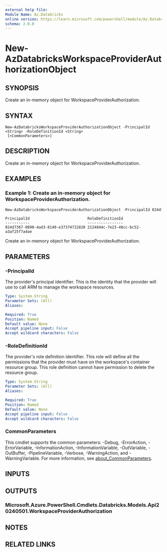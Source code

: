 ```yaml
---
external help file:
Module Name: Az.Databricks
online version: https://learn.microsoft.com/powershell/module/Az.Databricks/new-AzDatabricksWorkspaceProviderAuthorizationObject
schema: 2.0.0
---
```


# New-AzDatabricksWorkspaceProviderAuthorizationObject

## SYNOPSIS
Create an in-memory object for WorkspaceProviderAuthorization.

## SYNTAX

```
New-AzDatabricksWorkspaceProviderAuthorizationObject -PrincipalId <String> -RoleDefinitionId <String>
 [<CommonParameters>]
```

## DESCRIPTION
Create an in-memory object for WorkspaceProviderAuthorization.

## EXAMPLES

### Example 1: Create an in-memory object for WorkspaceProviderAuthorization.
```powershell
New-AzDatabricksWorkspaceProviderAuthorizationObject -PrincipalId 024d7367-0890-4ad3-8140-e37374722820 -RoleDefinitionId 2124844c-7e23-48cc-bc52-a3af25f7a4ae
```

```output
PrincipalId                          RoleDefinitionId
-----------                          ----------------
024d7367-0890-4ad3-8140-e37374722820 2124844c-7e23-48cc-bc52-a3af25f7a4ae
```

Create an in-memory object for WorkspaceProviderAuthorization.

## PARAMETERS

### -PrincipalId
The provider's principal identifier.
This is the identity that the provider will use to call ARM to manage the workspace resources.

```yaml
Type: System.String
Parameter Sets: (All)
Aliases:

Required: True
Position: Named
Default value: None
Accept pipeline input: False
Accept wildcard characters: False
```

### -RoleDefinitionId
The provider's role definition identifier.
This role will define all the permissions that the provider must have on the workspace's container resource group.
This role definition cannot have permission to delete the resource group.

```yaml
Type: System.String
Parameter Sets: (All)
Aliases:

Required: True
Position: Named
Default value: None
Accept pipeline input: False
Accept wildcard characters: False
```

### CommonParameters
This cmdlet supports the common parameters: -Debug, -ErrorAction, -ErrorVariable, -InformationAction, -InformationVariable, -OutVariable, -OutBuffer, -PipelineVariable, -Verbose, -WarningAction, and -WarningVariable. For more information, see [about_CommonParameters](http://go.microsoft.com/fwlink/?LinkID=113216).

## INPUTS

## OUTPUTS

### Microsoft.Azure.PowerShell.Cmdlets.Databricks.Models.Api20240501.WorkspaceProviderAuthorization

## NOTES

## RELATED LINKS

